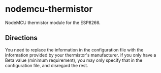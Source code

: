 # nodemcu-thermistor
NodeMCU thermistor module for the ESP8266.

## Directions
You need to replace the information in the configuration file with the information provided by your thermistor's manufacturer.  If you only have a Beta value (minimum requirement), you may only specify that in the configuration file, and disregard the rest.
